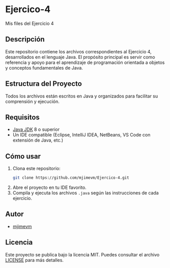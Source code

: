 # Ejercico-4

Mis files del Ejercicio 4

## Descripción

Este repositorio contiene los archivos correspondientes al Ejercicio 4, desarrollados en el lenguaje Java. El propósito principal es servir como referencia y apoyo para el aprendizaje de programación orientada a objetos y conceptos fundamentales de Java.

## Estructura del Proyecto

Todos los archivos están escritos en Java y organizados para facilitar su comprensión y ejecución.

## Requisitos

- [Java JDK](https://www.oracle.com/java/technologies/downloads/) 8 o superior
- Un IDE compatible (Eclipse, IntelliJ IDEA, NetBeans, VS Code con extensión de Java, etc.)

## Cómo usar

1. Clona este repositorio:
   ```bash
   git clone https://github.com/mjimevm/Ejercico-4.git
   ```
2. Abre el proyecto en tu IDE favorito.
3. Compila y ejecuta los archivos `.java` según las instrucciones de cada ejercicio.

## Autor

- [mjimevm](https://github.com/mjimevm)

## Licencia

Este proyecto se publica bajo la licencia MIT. Puedes consultar el archivo [LICENSE](LICENSE) para más detalles.
